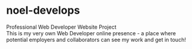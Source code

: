 # noel-develops
Professional Web Developer Website Project<br />
This is my very own Web Developer online presence - a place where potential employers and collaborators can see my work and get in touch!
